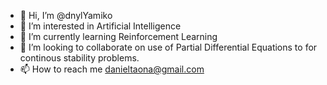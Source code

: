 - 👋 Hi, I’m @dnylYamiko
- 👀 I’m interested in Artificial Intelligence
- 🌱 I’m currently learning Reinforcement Learning
- 💞️ I’m looking to collaborate on use of Partial Differential Equations to for continous stability problems.
- 📫 How to reach me danieltaona@gmail.com

<!---
dnylYamiko/dnylYamiko is a ✨ special ✨ repository because its `README.md` (this file) appears on your GitHub profile.
You can click the Preview link to take a look at your changes.
--->
